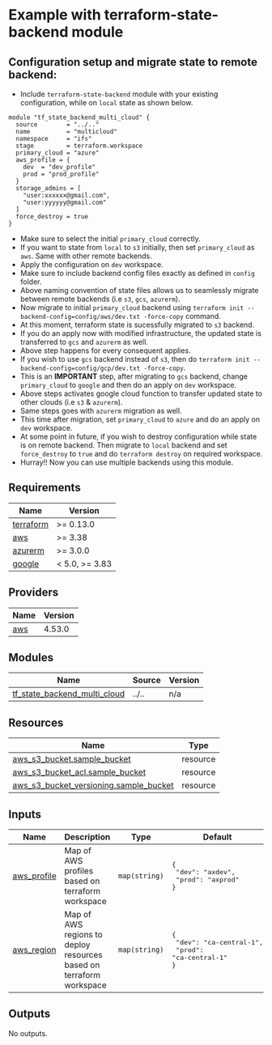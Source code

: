 # Example with terraform-state-backend module

## Configuration setup and migrate state to remote backend:

- Include `terraform-state-backend` module with your existing configuration, while on `local` state as shown below.

```
module "tf_state_backend_multi_cloud" {
  source        = "../.."
  name          = "multicloud"
  namespace     = "ifs"
  stage         = terraform.workspace
  primary_cloud = "azure"
  aws_profile = {
    dev  = "dev_profile"
    prod = "prod_profile"
  }
  storage_admins = [
    "user:xxxxxx@gmail.com",
    "user:yyyyyy@gmail.com"
  ]
  force_destroy = true
}
```

- Make sure to select the initial `primary_cloud` correctly.
- If you want to state from `local` to `s3` initially, then set `primary_cloud` as `aws`. Same with other remote backends.
- Apply the configuration on `dev` workspace.
- Make sure to include backend config files exactly as defined in `config` folder.
- Above naming convention of state files allows us to seamlessly migrate between remote backends (i.e `s3`, `gcs`, `azurerm`).
- Now migrate to initial `primary_cloud` backend using `terraform init --backend-config=config/aws/dev.txt -force-copy` command.
- At this moment, terraform state is sucessfully migrated to `s3` backend.
- If you do an apply now with modified infrastructure, the updated state is transferred to `gcs` and `azurerm` as well.
- Above step happens for every consequent applies.
- If you wish to use `gcs` backend instead of `s3`, then do `terraform init --backend-config=config/gcp/dev.txt -force-copy`.
- This is an **IMPORTANT** step, after migrating to `gcs` backend, change `primary_cloud` to `google` and then do an apply on `dev` workspace.
- Above steps activates google cloud function to transfer updated state to other clouds (i.e `s3` & `azurerm`).
- Same steps goes with `azurerm` migration as well.
- This time after migration, set `primary_cloud` to `azure` and do an apply on `dev` workspace.
- At some point in future, if you wish to destroy configuration while state is on remote backend. Then migrate to `local` backend and set `force_destroy` to `true` and do `terraform destroy` on required workspace.
- Hurray!! Now you can use multiple backends using this module.

<!-- BEGIN_TF_DOCS -->

## Requirements

| Name                                                                     | Version        |
| ------------------------------------------------------------------------ | -------------- |
| <a name="requirement_terraform"></a> [terraform](#requirement_terraform) | >= 0.13.0      |
| <a name="requirement_aws"></a> [aws](#requirement_aws)                   | >= 3.38        |
| <a name="requirement_azurerm"></a> [azurerm](#requirement_azurerm)       | >= 3.0.0       |
| <a name="requirement_google"></a> [google](#requirement_google)          | < 5.0, >= 3.83 |

## Providers

| Name                                             | Version |
| ------------------------------------------------ | ------- |
| <a name="provider_aws"></a> [aws](#provider_aws) | 4.53.0  |

## Modules

| Name                                                                                                                    | Source | Version |
| ----------------------------------------------------------------------------------------------------------------------- | ------ | ------- |
| <a name="module_tf_state_backend_multi_cloud"></a> [tf_state_backend_multi_cloud](#module_tf_state_backend_multi_cloud) | ../..  | n/a     |

## Resources

| Name                                                                                                                                       | Type     |
| ------------------------------------------------------------------------------------------------------------------------------------------ | -------- |
| [aws_s3_bucket.sample_bucket](https://registry.terraform.io/providers/hashicorp/aws/latest/docs/resources/s3_bucket)                       | resource |
| [aws_s3_bucket_acl.sample_bucket](https://registry.terraform.io/providers/hashicorp/aws/latest/docs/resources/s3_bucket_acl)               | resource |
| [aws_s3_bucket_versioning.sample_bucket](https://registry.terraform.io/providers/hashicorp/aws/latest/docs/resources/s3_bucket_versioning) | resource |

## Inputs

| Name                                                               | Description                                                         | Type          | Default                                                                 | Required |
| ------------------------------------------------------------------ | ------------------------------------------------------------------- | ------------- | ----------------------------------------------------------------------- | :------: |
| <a name="input_aws_profile"></a> [aws_profile](#input_aws_profile) | Map of AWS profiles based on terraform workspace                    | `map(string)` | <pre>{<br> "dev": "axdev",<br> "prod": "axprod"<br>}</pre>              |    no    |
| <a name="input_aws_region"></a> [aws_region](#input_aws_region)    | Map of AWS regions to deploy resources based on terraform workspace | `map(string)` | <pre>{<br> "dev": "ca-central-1",<br> "prod": "ca-central-1"<br>}</pre> |    no    |

## Outputs

No outputs.

<!-- END_TF_DOCS -->
